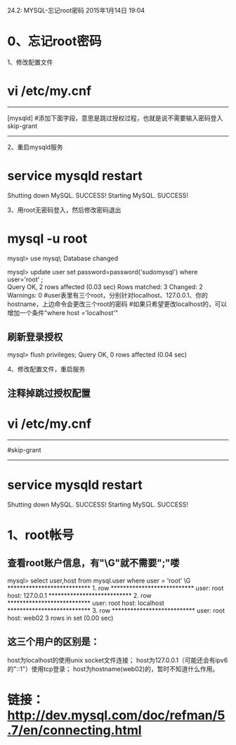 24.2: MYSQL-忘记root密码
2015年1月14日
19:04
 
0、忘记root密码
==============================================
1、修改配置文件
# vi /etc/my.cnf
**************************
[mysqld]
#添加下面字段，意思是跳过授权过程，也就是说不需要输入密码登入
skip-grant
**************************
 
2、重启mysqld服务
# service mysqld restart
Shutting down MySQL. SUCCESS!
Starting MySQL. SUCCESS!
 
3、用root无密码登入，然后修改密码退出
# mysql -u root
mysql> use mysql;
Database changed
 
mysql> update user set password=password('sudomysql') where user='root' ;      
Query OK, 2 rows affected (0.03 sec)
Rows matched: 3  Changed: 2  Warnings: 0
#user表里有三个root，分别针对localhost、127.0.0.1、你的hostname，上边命令会更改三个root的密码
#如果只希望更改localhost的，可以增加一个条件"where host ='localhost'"
 
## 刷新登录授权
mysql> flush privileges;
Query OK, 0 rows affected (0.04 sec)
 
4、修改配置文件，重启服务
## 注释掉跳过授权配置
# vi /etc/my.cnf
**************************
#skip-grant
**************************
# service mysqld restart
Shutting down MySQL. SUCCESS!
Starting MySQL. SUCCESS! 
1、root帐号
==============================================
## 查看root账户信息，有"\G"就不需要";"喽
mysql> select user,host from mysql.user where user = 'root' \G
*************************** 1. row ***************************
user: root
host: 127.0.0.1
*************************** 2. row ***************************
user: root
host: localhost
*************************** 3. row ***************************
user: root
host: web02
3 rows in set (0.00 sec)
## 这三个用户的区别是：
host为localhost的使用unix socket文件连接；
host为127.0.0.1（可能还会有ipv6的"::1"）使用tcp登录；
host为hostname(web02)的，暂时不知道什么作用。
# 链接：http://dev.mysql.com/doc/refman/5.7/en/connecting.html
   
 
 
 
